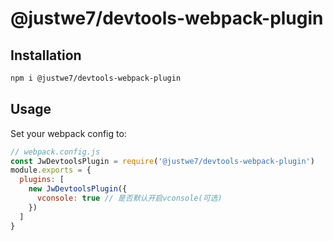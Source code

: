 # @justwe7/devtools-webpack-plugin

## Installation
```bash
npm i @justwe7/devtools-webpack-plugin
```

## Usage
Set your webpack config to:
```javascript
// webpack.config.js
const JwDevtoolsPlugin = require('@justwe7/devtools-webpack-plugin')
module.exports = {
  plugins: [
    new JwDevtoolsPlugin({
      vconsole: true // 是否默认开启vconsole(可选)
    })
  ]
}
```

